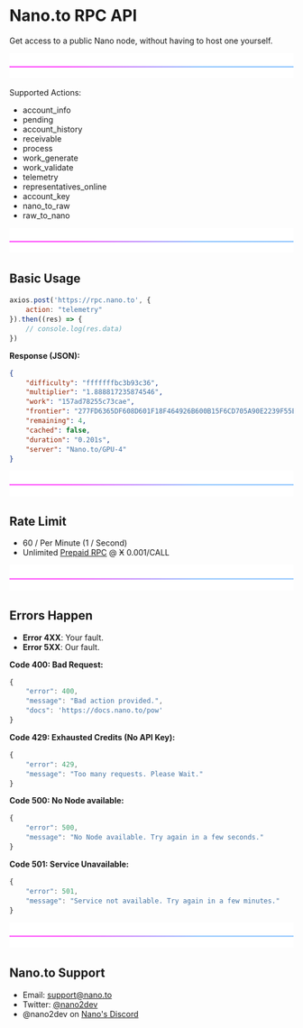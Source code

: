 # Nano.to RPC API

Get access to a public Nano node, without having to host one yourself. 

![line](https://github.com/fwd/n2/raw/master/.github/line.png)

Supported Actions: 

- account_info
- pending
- account_history
- receivable
- process
- work_generate
- work_validate
- telemetry
- representatives_online
- account_key
- nano\_to\_raw
- raw\_to\_nano

![line](https://github.com/fwd/n2/raw/master/.github/line.png)

## Basic Usage

```js
axios.post('https://rpc.nano.to', { 
    action: "telemetry"
}).then((res) => {
    // console.log(res.data)
})
```

**Response (JSON):**
```json
{
    "difficulty": "fffffffbc3b93c36",
    "multiplier": "1.888817235874546",
    "work": "157ad78255c73cae",
    "frontier": "277FD6365DF608D601F18F464926B600B15F6CD705A90E2239F55E9F86E7B38F",
    "remaining": 4,
    "cached": false,
    "duration": "0.201s",
    "server": "Nano.to/GPU-4"
}
```

![line](https://github.com/fwd/n2/raw/master/.github/line.png)

## Rate Limit

- 60 / Per Minute (1 / Second)
- Unlimited [Prepaid RPC](https://pow.nano.to) @ Ӿ 0.001/CALL

![line](https://github.com/fwd/n2/raw/master/.github/line.png)

## Errors Happen

- **Error 4XX**: Your fault.
- **Error 5XX**: Our fault.

**Code 400: Bad Request:**

```js
{ 
    "error": 400,  
    "message": "Bad action provided.",
    "docs": 'https://docs.nano.to/pow'
}
```

**Code 429: Exhausted Credits (No API Key):**

```js
{
    "error": 429,
    "message": "Too many requests. Please Wait."
}
```

**Code 500: No Node available:**

```js
{
    "error": 500, 
    "message": "No Node available. Try again in a few seconds."
}
```

**Code 501: Service Unavailable:**

```js
{
    "error": 501, 
    "message": "Service not available. Try again in a few minutes."
}
```

![line](https://github.com/fwd/n2/raw/master/.github/line.png)

## Nano.to Support

- Email: support@nano.to
- Twitter: [@nano2dev](https://twitter.com/nano2dev)
- @nano2dev on [Nano's Discord](https://discord.com/invite/RNAE2R9) 

